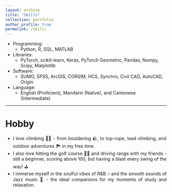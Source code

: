 ```yaml
---
layout: archive
title: "Skills"
collection: portfolio
author_profile: true
permalink: /skill/ 
---
```

<!-- Skills -->
<!-- ====== -->
* Programming: 
  * Python, R, SQL, MATLAB
* Libraries: 
  * PyTorch, scikit-learn, Keras, PyTorch Geometric, Pandas, Numpy, Scipy, Matplotlib 
* Software:
  * SUMO, SPSS, ArcGIS, CORSIM, HCS, Synchro, Civil CAD, AutoCAD, Origin
* Language:
  * English (Proficient), Mandarin (Native), and Cantonese (Intermediate)

<hr>

Hobby
======


* <div style="text-align: justify"> I love climbing 🧗‍♂️ - from bouldering 🪨, to top-rope, lead climbing, and outdoor adventures 🏞️ in my free time.</div>

* <div style="text-align: justify"> I also love hitting the golf course 🏌️‍♂️ and driving range with my friends - still a beginner, scoring above 100, but having a blast every swing of the way! ⛳</div>

* <div style="text-align: justify"> I immerse myself in the soulful vibes of R&B 🎶 and the smooth sounds of Jazz music 🎷 - the ideal companions for my moments of study and relaxation.</div>
